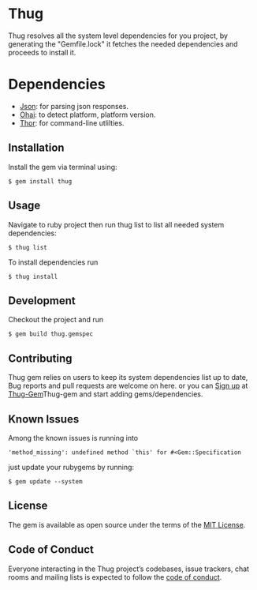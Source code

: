 # Thug

Thug resolves all the system level dependencies for you project, by generating the "Gemfile.lock" it fetches the needed dependencies and proceeds to install it.

# Dependencies

* [Json](https://rubygems.org/gems/json): for parsing json responses.
* [Ohai](https://github.com/opscode/ohai): to detect platform, platform version.
* [Thor](https://github.com/erikhuda/thor): for command-line utlilties.


## Installation

Install the gem via terminal using: 

    $ gem install thug

## Usage

Navigate to ruby project then run thug list to list all needed system dependencies:

	$ thug list

To install dependencies run

	$ thug install

## Development

Checkout the project and run 

	$ gem build thug.gemspec

## Contributing

Thug gem relies on users to keep its system dependencies list up to date, Bug reports and pull requests are welcome on here. or you can [Sign up](http://13.95.24.166:1337/register) at [Thug-Gem](http://13.95.24.166:1337)Thug-gem and start adding gems/dependencies.

## Known Issues

Among the known issues is running into

	
	'method_missing': undefined method `this' for #<Gem::Specification
	

just update your rubygems by running:

	$ gem update --system

## License

The gem is available as open source under the terms of the [MIT License](http://opensource.org/licenses/MIT).

## Code of Conduct

Everyone interacting in the Thug project’s codebases, issue trackers, chat rooms and mailing lists is expected to follow the [code of conduct](https://github.com/sherifalaa55/thug/blob/master/CODE_OF_CONDUCT.md).
